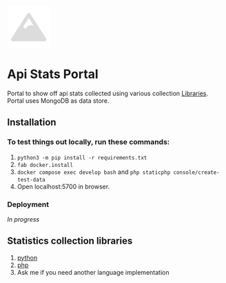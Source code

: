 ![logo](resources/logo_50.png)

# Api Stats Portal

Portal to show off api stats collected using various collection [Libraries](###statistics-collection-libraries).
Portal uses MongoDB as data store.

## Installation

### To test things out locally, run these commands:

1. `python3 -m pip install -r requirements.txt`
2. `fab docker.install`
3. `docker compose exec develop bash` and `php staticphp console/create-test-data`
4. Open localhost:5700 in browser.

### Deployment

_In progress_

## Statistics collection libraries

1. [python](https://github.com/4Apps/api-stats-python)
2. [php](https://github.com/4Apps/api-stats-php)
3. Ask me if you need another language implementation

